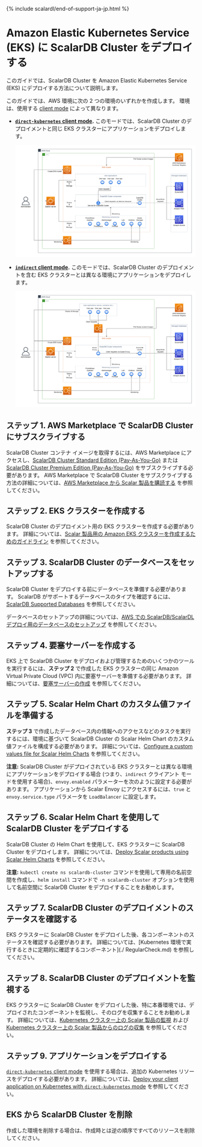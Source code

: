 {% include scalardl/end-of-support-ja-jp.html %}

# Amazon Elastic Kubernetes Service (EKS) に ScalarDB Cluster をデプロイする

このガイドでは、ScalarDB Cluster を Amazon Elastic Kubernetes Service (EKS) にデプロイする方法について説明します。

このガイドでは、AWS 環境に次の 2 つの環境のいずれかを作成します。 環境は、使用する [client mode](https://github.com/scalar-labs/scalardb-cluster/blob/main/docs/developer-guide-for-scalardb-cluster-with-java-api.md#client-modes) によって異なります。

* **[`direct-kubernetes` client mode](https://github.com/scalar-labs/scalardb-cluster/blob/main/docs/developer-guide-for-scalardb-cluster-with-java-api.md#direct-kubernetes-client-mode).** このモードでは、ScalarDB Cluster のデプロイメントと同じ EKS クラスターにアプリケーションをデプロイします。

  ![image](./images/png/EKS_ScalarDB_Cluster_Direct_Kubernetes_Mode.drawio.png)  

* **[`indirect` client mode](https://github.com/scalar-labs/scalardb-cluster/blob/main/docs/developer-guide-for-scalardb-cluster-with-java-api.md#indirect-client-mode).** このモードでは、ScalarDB Cluster のデプロイメントを含む EKS クラスターとは異なる環境にアプリケーションをデプロイします。

  ![image](./images/png/EKS_ScalarDB_Cluster_Indirect_Mode.drawio.png)

## ステップ 1. AWS Marketplace で ScalarDB Cluster にサブスクライブする

ScalarDB Cluster コンテナ イメージを取得するには、AWS Marketplace にアクセスし、[ScalarDB Cluster Standard Edition (Pay-As-You-Go)](https://aws.amazon.com/marketplace/pp/prodview-jx6qxatkxuwm4) または [ScalarDB Cluster Premium Edition (Pay-As-You-Go)](https://aws.amazon.com/marketplace/pp/prodview-djqw3zk6dwyk6) をサブスクライブする必要があります。 AWS Marketplace で ScalarDB Cluster をサブスクライブする方法の詳細については、[AWS Marketplace から Scalar 製品を購読する](AwsMarketplaceGuide.md#aws-marketplace-から-scalar-製品を購読する) を参照してください。

## ステップ 2. EKS クラスターを作成する

ScalarDB Cluster のデプロイメント用の EKS クラスターを作成する必要があります。 詳細については、[Scalar 製品用の Amazon EKS クラスターを作成するためのガイドライン](CreateEKSClusterForScalarProducts.md) を参照してください。

## ステップ 3. ScalarDB Cluster のデータベースをセットアップする

ScalarDB Cluster をデプロイする前にデータベースを準備する必要があります。 ScalarDB がサポートするデータベースのタイプを確認するには、[ScalarDB Supported Databases](https://github.com/scalar-labs/scalardb/blob/master/docs/scalardb-supported-databases.md) を参照してください。

データベースのセットアップの詳細については、[AWS での ScalarDB/ScalarDL デプロイ用のデータベースのセットアップ](SetupDatabaseForAWS.md) を参照してください。

## ステップ 4. 要塞サーバーを作成する

EKS 上で ScalarDB Cluster をデプロイおよび管理するためのいくつかのツールを実行するには、**ステップ 2** で作成した EKS クラスターの同じ Amazon Virtual Private Cloud (VPC) 内に要塞サーバーを準備する必要があります。 詳細については、[要塞サーバーの作成](CreateBastionServer.md) を参照してください。

## ステップ 5. Scalar Helm Chart のカスタム値ファイルを準備する

**ステップ 3** で作成したデータベース内の情報へのアクセスなどのタスクを実行するには、環境に基づいて ScalarDB Cluster の Scalar Helm Chart のカスタム値ファイルを構成する必要があります。 詳細については、[Configure a custom values file for Scalar Helm Charts](https://github.com/scalar-labs/helm-charts/blob/main/docs/configure-custom-values-file.md) を参照してください。

**注意:** ScalarDB Cluster がデプロイされている EKS クラスターとは異なる環境にアプリケーションをデプロイする場合 (つまり、`indirect` クライアント モードを使用する場合)、`envoy.enabled` パラメーターを次のように設定する必要があります。 アプリケーションから Scalar Envoy にアクセスするには、`true` と `envoy.service.type` パラメータを `LoadBalancer` に設定します。

## ステップ 6. Scalar Helm Chart を使用して ScalarDB Cluster をデプロイする

ScalarDB Cluster の Helm Chart を使用して、EKS クラスターに ScalarDB Cluster をデプロイします。 詳細については、[Deploy Scalar products using Scalar Helm Charts](https://github.com/scalar-labs/helm-charts/blob/main/docs/how-to-deploy-scalar-products.md) を参照してください。

**注意:** `kubectl create ns scalardb-cluster` コマンドを使用して専用の名前空間を作成し、`helm install` コマンドで `-n scalardb-cluster` オプションを使用して名前空間に ScalarDB Cluster をデプロイすることをお勧めします。

## ステップ 7. ScalarDB Cluster のデプロイメントのステータスを確認する

EKS クラスターに ScalarDB Cluster をデプロイした後、各コンポーネントのステータスを確認する必要があります。 詳細については、[Kubernetes 環境で実行するときに定期的に確認するコンポーネント](./ RegularCheck.md) を参照してください。

## ステップ 8. ScalarDB Cluster のデプロイメントを監視する

EKS クラスターに ScalarDB Cluster をデプロイした後、特に本番環境では、デプロイされたコンポーネントを監視し、そのログを収集することをお勧めします。 詳細については、[Kubernetes クラスター上の Scalar 製品の監視](K8sMonitorGuide.md) および [Kubernetes クラスター上の Scalar 製品からのログの収集](K8sLogCollectionGuide.md) を参照してください。

## ステップ 9. アプリケーションをデプロイする

[`direct-kubernetes` client mode](https://github.com/scalar-labs/scalardb-cluster/blob/main/docs/developer-guide-for-scalardb-cluster-with-java-api.md#direct-kubernetes-client-mode) を使用する場合は、追加の Kubernetes リソースをデプロイする必要があります。 詳細については、[Deploy your client application on Kubernetes with `direct-kubernetes` mode](https://github.com/scalar-labs/helm-charts/blob/main/docs/how-to-deploy-scalardb-cluster.md#deploy-your-client-application-on-kubernetes-with-direct-kubernetes-mode) を参照してください。

## EKS から ScalarDB Cluster を削除

作成した環境を削除する場合は、作成時とは逆の順序ですべてのリソースを削除してください。
